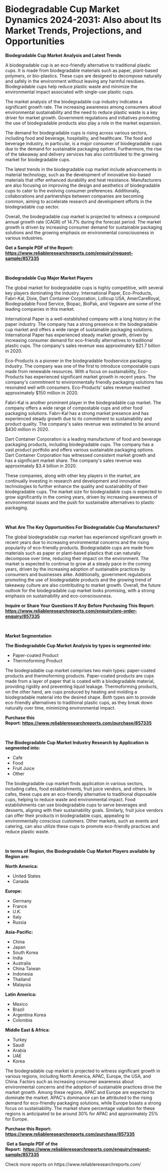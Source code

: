 <p><h1>Biodegradable Cup Market Dynamics 2024-2031: Also about Its Market Trends, Projections, and Opportunities</h1></p><p><strong>Biodegradable Cup Market Analysis and Latest Trends</strong></p>
<p><p>A biodegradable cup is an eco-friendly alternative to traditional plastic cups. It is made from biodegradable materials such as paper, plant-based polymers, or bio-plastics. These cups are designed to decompose naturally and safely in the environment without leaving any harmful residues. Biodegradable cups help reduce plastic waste and minimize the environmental impact associated with single-use plastic cups.</p><p>The market analysis of the biodegradable cup industry indicates a significant growth rate. The increasing awareness among consumers about environmental sustainability and the need to reduce plastic waste is a key driver for market growth. Government regulations and initiatives promoting the use of biodegradable products also play a role in the market expansion.</p><p>The demand for biodegradable cups is rising across various sectors, including food and beverage, hospitality, and healthcare. The food and beverage industry, in particular, is a major consumer of biodegradable cups due to the demand for sustainable packaging options. Furthermore, the rise of the takeaway and delivery services has also contributed to the growing market for biodegradable cups.</p><p>The latest trends in the biodegradable cup market include advancements in material technology, such as the development of innovative bio-based materials that offer enhanced durability and heat resistance. Manufacturers are also focusing on improving the design and aesthetics of biodegradable cups to cater to the evolving consumer preferences. Additionally, collaborations and partnerships between companies are becoming common, aiming to accelerate research and development efforts in the biodegradable cup sector.</p><p>Overall, the biodegradable cup market is projected to witness a compound annual growth rate (CAGR) of 14.7% during the forecast period. The market growth is driven by increasing consumer demand for sustainable packaging solutions and the growing emphasis on environmental consciousness in various industries.</p></p>
<p><strong>Get a Sample PDF of the Report:&nbsp; <a href="https://www.reliableresearchreports.com/enquiry/request-sample/857335">https://www.reliableresearchreports.com/enquiry/request-sample/857335</a></strong></p>
<p>&nbsp;</p>
<p><strong>Biodegradable Cup Major Market Players</strong></p>
<p><p>The global market for biodegradable cups is highly competitive, with several key players dominating the industry. International Paper, Eco-Products, Fabri-Kal, Dixie, Dart Container Corporation, Lollicup USA, AmerCareRoyal, Biodegradable Food Service, Biopac, BioPak, and Vegware are some of the leading companies in this market.</p><p>International Paper is a well-established company with a long history in the paper industry. The company has a strong presence in the biodegradable cup market and offers a wide range of sustainable packaging solutions. International Paper has experienced steady market growth, driven by increasing consumer demand for eco-friendly alternatives to traditional plastic cups. The company's sales revenue was approximately $21.7 billion in 2020.</p><p>Eco-Products is a pioneer in the biodegradable foodservice packaging industry. The company was one of the first to introduce compostable cups made from renewable resources. With a focus on sustainability, Eco-Products has experienced significant market growth in recent years. The company's commitment to environmentally friendly packaging solutions has resonated well with consumers. Eco-Products' sales revenue reached approximately $150 million in 2020.</p><p>Fabri-Kal is another prominent player in the biodegradable cup market. The company offers a wide range of compostable cups and other food packaging solutions. Fabri-Kal has a strong market presence and has experienced steady growth due to its commitment to sustainability and product quality. The company's sales revenue was estimated to be around $430 million in 2020.</p><p>Dart Container Corporation is a leading manufacturer of food and beverage packaging products, including biodegradable cups. The company has a vast product portfolio and offers various sustainable packaging options. Dart Container Corporation has witnessed consistent market growth and has a significant market share. The company's sales revenue was approximately $3.4 billion in 2020.</p><p>These companies, along with other key players in the market, are continually investing in research and development and innovative technologies to further enhance the quality and sustainability of their biodegradable cups. The market size for biodegradable cups is expected to grow significantly in the coming years, driven by increasing awareness of environmental issues and the push for sustainable alternatives to plastic packaging.</p></p>
<p>&nbsp;</p>
<p><strong>What Are The Key Opportunities For Biodegradable Cup Manufacturers?</strong></p>
<p><p>The global biodegradable cup market has experienced significant growth in recent years due to increasing environmental concerns and the rising popularity of eco-friendly products. Biodegradable cups are made from materials such as paper or plant-based plastics that can naturally decompose over time, reducing their impact on the environment. The market is expected to continue to grow at a steady pace in the coming years, driven by the increasing adoption of sustainable practices by consumers and businesses alike. Additionally, government regulations promoting the use of biodegradable products and the growing trend of takeaway culture are also contributing to market growth. Overall, the future outlook for the biodegradable cup market looks promising, with a strong emphasis on sustainability and eco-consciousness.</p></p>
<p><strong>Inquire or Share Your Questions If Any Before Purchasing This Report: <a href="https://www.reliableresearchreports.com/enquiry/pre-order-enquiry/857335">https://www.reliableresearchreports.com/enquiry/pre-order-enquiry/857335</a></strong></p>
<p>&nbsp;</p>
<p><strong>Market Segmentation</strong></p>
<p><strong>The Biodegradable Cup Market Analysis by types is segmented into:</strong></p>
<p><ul><li>Paper-coated Product</li><li>Thermoforming Product</li></ul></p>
<p><p>The biodegradable cup market comprises two main types: paper-coated products and thermoforming products. Paper-coated products are cups made from a layer of paper that is coated with a biodegradable material, providing rigidity and preventing liquid leakage. Thermoforming products, on the other hand, are cups produced by heating and molding a biodegradable material into the desired shape. Both types aim to provide eco-friendly alternatives to traditional plastic cups, as they break down naturally over time, minimizing environmental impact.</p></p>
<p><strong>Purchase this Report:&nbsp;<a href="https://www.reliableresearchreports.com/purchase/857335">https://www.reliableresearchreports.com/purchase/857335</a></strong></p>
<p>&nbsp;</p>
<p><strong>The Biodegradable Cup Market Industry Research by Application is segmented into:</strong></p>
<p><ul><li>Cafe</li><li>Food</li><li>Fruit Juice</li><li>Other</li></ul></p>
<p><p>The biodegradable cup market finds application in various sectors, including cafes, food establishments, fruit juice vendors, and others. In cafes, these cups are an eco-friendly alternative to traditional disposable cups, helping to reduce waste and environmental impact. Food establishments can use biodegradable cups to serve beverages and desserts, aligning with their sustainability goals. Similarly, fruit juice vendors can offer their products in biodegradable cups, appealing to environmentally conscious customers. Other markets, such as events and catering, can also utilize these cups to promote eco-friendly practices and reduce plastic waste.</p></p>
<p>&nbsp;</p>
<p><strong>In terms of Region, the Biodegradable Cup Market Players available by Region are:</strong></p>
<p>
    <p> <strong> North America: </strong>
        <ul>
            <li>United States</li>
            <li>Canada</li>
        </ul>
        </p> 
    <p> <strong> Europe: </strong>
        <ul>
            <li>Germany</li>
            <li>France</li>
            <li>U.K.</li>
            <li>Italy</li>
            <li>Russia</li>
        </ul>
        </p> 
    <p> <strong> Asia-Pacific: </strong>
        <ul>
            <li>China</li>
            <li>Japan</li>
            <li>South Korea</li>
            <li>India</li>
            <li>Australia</li>
            <li>China Taiwan</li>
            <li>Indonesia</li>
            <li>Thailand</li>
            <li>Malaysia</li>
        </ul>
        </p> 
    <p> <strong> Latin America: </strong>
        <ul>
            <li>Mexico</li>
            <li>Brazil</li>
            <li>Argentina Korea</li>
            <li>Colombia</li>
        </ul>
        </p> 
    <p> <strong> Middle East & Africa: </strong>
        <ul>
            <li>Turkey</li>
            <li>Saudi</li>
            <li>Arabia</li>
            <li>UAE</li>
            <li>Korea</li>
        </ul>
    </p>
    </p>
<p><p>The biodegradable cup market is projected to witness significant growth in various regions, including North America, APAC, Europe, the USA, and China. Factors such as increasing consumer awareness about environmental concerns and the adoption of sustainable practices drive the market growth. Among these regions, APAC and Europe are expected to dominate the market. APAC's dominance can be attributed to the rising demand for eco-friendly packaging solutions, while Europe boasts a strong focus on sustainability. The market share percentage valuation for these regions is anticipated to be around 30% for APAC and approximately 25% for Europe.</p></p>
<p><strong>Purchase this Report: <a href="https://www.reliableresearchreports.com/purchase/857335">https://www.reliableresearchreports.com/purchase/857335</a></strong></p>
<p>&nbsp;<strong>Get a Sample PDF of the Report:&nbsp;&nbsp;<a href="https://www.reliableresearchreports.com/enquiry/request-sample/857335">https://www.reliableresearchreports.com/enquiry/request-sample/857335</a></strong></p>
<p><strong></strong></p>
<p>Check more reports on https://www.reliableresearchreports.com/</p>